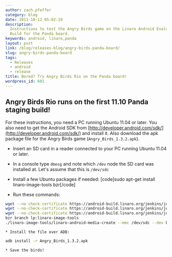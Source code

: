 ```yaml
---
author: zach.pfeffer
category: blog
date: 2011-10-12 05:02:19
description:
  Instructions to test the Angry Birds game on the Linaro Android Evaluation
  Build for the Panda board.
keywords: android, linaro,panda
layout: post
link: /blog/releases-blog/angry-birds-panda-board/
slug: angry-birds-panda-board
tags:
  - Releases
  - android
  - release
title: Bored? Try Angry Birds Rio on the Panda board!
wordpress_id: 601
---
```


## Angry Birds Rio runs on the first 11.10 Panda staging build!

For these instructions, you need a PC running Ubuntu 11.04 or later. You also need to get the Android SDK from [http://developer.android.com/sdk/](http://developer.android.com/sdk/) and install it. Also download the apk package file for the Angry Birds game (`Angry_Birds_1.3.2.apk`).

- Insert an SD card in a reader connected to your PC running Ubuntu 11.04 or later.

- In a console type `dmesg` and note which `/dev` node the SD card was installed at. Let's assume that this is `/dev/sdc`

- Install a few Ubuntu packages if needed:
  [code]sudo apt-get install linaro-image-tools bzr[/code]

- Run these commands:

```bash
wget --no-check-certificate https://android-build.linaro.org/jenkins/job/linaro-android_staging-panda-11.10-release/1/artifact/build/out/target/product/pandaboard/boot.tar.bz2
wget --no-check-certificate https://android-build.linaro.org/jenkins/job/linaro-android_staging-panda-11.10-release/1/artifact/build/out/target/product/pandaboard/system.tar.bz2
wget --no-check-certificate https://android-build.linaro.org/jenkins/job/linaro-android_staging-panda-11.10-release/1/artifact/build/out/target/product/pandaboard/userdata.tar.bz2
bzr branch lp:linaro-image-tools
./linaro-image-tools/linaro-android-media-create --mmc /dev/sdc --dev beagle --system system.tar.bz2 --userdata  userdata.tar.bz2 --boot boot.tar.bz2

```

    * Install the file over ADB:

```bash
adb install -r Angry_Birds_1.3.2.apk
```

    * Save the birds!
